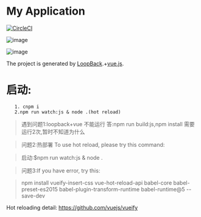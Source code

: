 # My Application
[![CircleCI](https://circleci.com/gh/qxl1231/nodeclub/tree/master.svg?style=svg)](https://circleci.com/gh/qxl1231/nodeclub/tree/master)

![image](https://cloud.githubusercontent.com/assets/8305742/17387903/810c8b16-5a2a-11e6-862a-9306067bfc34.png)

![image](https://cloud.githubusercontent.com/assets/8305742/17387949/dce5d7d0-5a2a-11e6-9e1d-5fe93b2924b2.png)

The project is generated by [LoopBack](http://loopback.io).+[vue.js](http://vuejs.org).

# 启动:
       1. cnpm i   
       2.npm run watch:js & node .(hot reload)

>遇到问题1:loopback+vue 不能运行
答:npm run build:js,npm install 需要运行2次,暂时不知道为什么

>问题2:热部署
To use hot reload, please try this command:

> 启动:$npm run watch:js & node .

 
 
>问题3:If you have error, try this:

>npm install
  vueify-insert-css vue-hot-reload-api
  babel-core babel-preset-es2015
  babel-plugin-transform-runtime babel-runtime@5
  --save-dev
  
  
Hot reloading detail: 
https://github.com/vuejs/vueify



